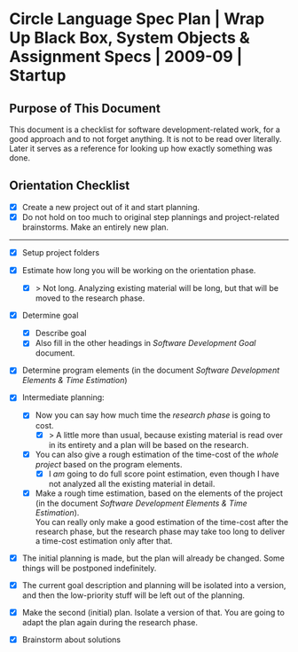 ﻿Circle Language Spec Plan | Wrap Up Black Box, System Objects & Assignment Specs | 2009-09 | Startup
====================================================================================================


Purpose of This Document
------------------------

This document is a checklist for software development-related work, for a good approach and to not forget anything. It is not to be read over literally. Later it serves as a reference for looking up how exactly something was done.


Orientation Checklist
---------------------

- [x] Create a new project out of it and start planning.
- [x] Do not hold on too much to original step plannings and project-related brainstorms. Make an entirely new plan.
-----
- [x] Setup project folders
- [x] Estimate how long you will be working on the orientation phase.
    - [x] \> Not long. Analyzing existing material will be long, but that will be moved to the research phase.
- [x] Determine goal 
    - [x] Describe goal
    - [x] Also fill in the other headings in *Software Development Goal* document.
- [x] Determine program elements (in the document *Software Development Elements & Time Estimation*)

- [x] Intermediate planning:

    - [x] Now you can say how much time the *research phase* is going to cost.
        - [x] \> A little more than usual, because existing material is read over in its entirety and a plan will be based on the research.
    - [x] You can also give a rough estimation of the time-cost of the *whole project* based on the program elements.
        - [x] I *am* going to do full score point estimation, even though I have not analyzed all the existing material in detail.
    - [x] Make a rough time estimation, based on the elements of the project (in the document *Software Development Elements & Time Estimation*).  
    You can really only make a good estimation of the time-cost after the research phase, but the research phase may take too long to deliver a time-cost estimation only after that.

- [x] The initial planning is made, but the plan will already be changed. Some things will be postponed indefinitely.

- [x] The current goal description and planning will be isolated into a version, and then the low-priority stuff will be left out of the planning.

- [x] Make the second (initial) plan. Isolate a version of that. You are going to adapt the plan again during the research phase.

- [x] Brainstorm about solutions
